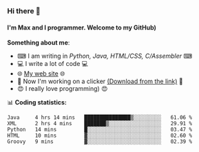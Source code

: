 ### Hi there 👋
#### I'm Max and I programmer. Welcome to my GitHub)

**Something about me**:
- ⌨ I am writing in _Python, Java, HTML/CSS, C/Assembler_ ⌨
- 💻 I write a lot of code 💻
- 🌐 [My web site](https://merive.herokuapp.com/) 🌐
- 🔘 Now I'm working on a clicker [(Download from the link)](https://merive.herokuapp.com/press1mtimes) 🔘
- 😍 I really love programming) 😍

📊 **Coding statistics:**
<!--START_SECTION:waka-->
```text
Java     4 hrs 14 mins   ███████████████▒░░░░░░░░░   61.06 % 
XML      2 hrs 4 mins    ███████▒░░░░░░░░░░░░░░░░░   29.91 % 
Python   14 mins         █░░░░░░░░░░░░░░░░░░░░░░░░   03.47 % 
HTML     10 mins         ▓░░░░░░░░░░░░░░░░░░░░░░░░   02.60 % 
Groovy   9 mins          ▓░░░░░░░░░░░░░░░░░░░░░░░░   02.39 % 
```
<!--END_SECTION:waka-->
